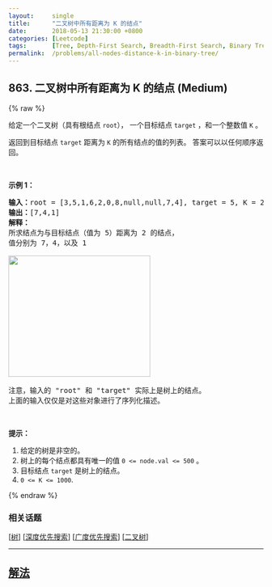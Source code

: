 ```yaml
---
layout:     single
title:      "二叉树中所有距离为 K 的结点"
date:       2018-05-13 21:30:00 +0800
categories: [Leetcode]
tags:       [Tree, Depth-First Search, Breadth-First Search, Binary Tree]
permalink:  /problems/all-nodes-distance-k-in-binary-tree/
---
```


## 863. 二叉树中所有距离为 K 的结点 (Medium)

{% raw %}

<p>给定一个二叉树（具有根结点&nbsp;<code>root</code>），&nbsp;一个目标结点&nbsp;<code>target</code>&nbsp;，和一个整数值 <code>K</code> 。</p>

<p>返回到目标结点 <code>target</code> 距离为 <code>K</code> 的所有结点的值的列表。 答案可以以任何顺序返回。</p>

<p>&nbsp;</p>

<ol>
</ol>

<p><strong>示例 1：</strong></p>

<pre><strong>输入：</strong>root = [3,5,1,6,2,0,8,null,null,7,4], target = 5, K = 2
<strong>输出：</strong>[7,4,1]
<strong>解释：</strong>
所求结点为与目标结点（值为 5）距离为 2 的结点，
值分别为 7，4，以及 1

<img alt="" src="https://s3-lc-upload.s3.amazonaws.com/uploads/2018/06/28/sketch0.png" style="height: 240px; width: 280px;">

注意，输入的 &quot;root&quot; 和 &quot;target&quot; 实际上是树上的结点。
上面的输入仅仅是对这些对象进行了序列化描述。
</pre>

<p>&nbsp;</p>

<p><strong>提示：</strong></p>

<ol>
	<li>给定的树是非空的。</li>
	<li>树上的每个结点都具有唯一的值&nbsp;<code>0 &lt;= node.val &lt;= 500</code>&nbsp;。</li>
	<li>目标结点&nbsp;<code>target</code>&nbsp;是树上的结点。</li>
	<li><code>0 &lt;= K &lt;= 1000</code>.</li>
</ol>

{% endraw %}

### 相关话题
  [[树](https://github.com/openset/leetcode/tree/master/tag/tree/README.md)]
  [[深度优先搜索](https://github.com/openset/leetcode/tree/master/tag/depth-first-search/README.md)]
  [[广度优先搜索](https://github.com/openset/leetcode/tree/master/tag/breadth-first-search/README.md)]
  [[二叉树](https://github.com/openset/leetcode/tree/master/tag/binary-tree/README.md)]

---

## [解法](https://github.com/openset/leetcode/tree/master/problems/all-nodes-distance-k-in-binary-tree)
